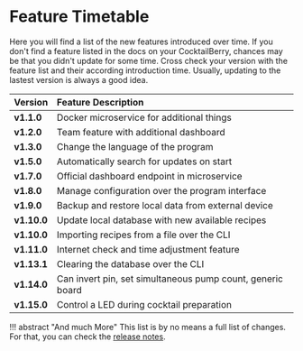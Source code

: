 # Feature Timetable

Here you will find a list of the new features introduced over time.
If you don't find a feature listed in the docs on your CocktailBerry, chances may be that you didn't update for some time.
Cross check your version with the feature list and their according introduction time.
Usually, updating to the lastest version is always a good idea.


| Version     | Feature Description                                        |
| :---------- | :--------------------------------------------------------- |
| **v1.1.0**  | Docker microservice for additional things                  |
| **v1.2.0**  | Team feature with additional dashboard                     |
| **v1.3.0**  | Change the language of the program                         |
| **v1.5.0**  | Automatically search for updates on start                  |
| **v1.7.0**  | Official dashboard endpoint in microservice                |
| **v1.8.0**  | Manage configuration over the program interface            |
| **v1.9.0**  | Backup and restore local data from external device         |
| **v1.10.0** | Update local database with new available recipes           |
| **v1.10.0** | Importing recipes from a file over the CLI                 |
| **v1.11.0** | Internet check and time adjustment feature                 |
| **v1.13.1** | Clearing the database over the CLI                         |
| **v1.14.0** | Can invert pin, set simultaneous pump count, generic board |
| **v1.15.0** | Control a LED during cocktail preparation                  |

!!! abstract "And much More"
    This list is by no means a full list of changes.
    For that, you can check the [release notes](https://github.com/AndreWohnsland/CocktailBerry/releases).